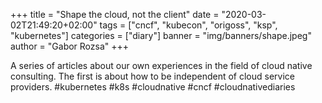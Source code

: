 +++
title = "Shape the cloud, not the client"
date = "2020-03-02T21:49:20+02:00"
tags = ["cncf", "kubecon", "origoss", "ksp", "kubernetes"]
categories = ["diary"]
banner = "img/banners/shape.jpeg"
author = "Gabor Rozsa"
+++

A series of articles about our own experiences in the field of cloud native consulting. The first is about how to be independent of cloud service providers. #kubernetes #k8s #cloudnative #cncf #cloudnativediaries